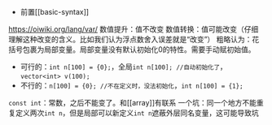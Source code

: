 - 前置[[basic-syntax]]

https://oiwiki.org/lang/var/
数值提升：值不改变
数值转换：值可能改变（仔细理解这种改变的含义。比如我们认为浮点数舍入误差就是“改变”）
粗略认为：花括号包裹为局部变量。局部变量没有默认初始化0的特性。需要手动赋初始值。
- 可行的：`int n[100] = {0};`，全局`int n[100]; //自动初始化了`，`vector<int> v(100);`
- 不行的：`n[100] = {0}; //不在定义时，没法初始化`，`int n[100] = {1};`

`const int`：常数，之后不能变了。和[[array]]有联系
一个坑：同一个地方不能重复定义两次`int n`，但是局部可以新定义`int n`遮蔽外层同名变量，这可能导致坑